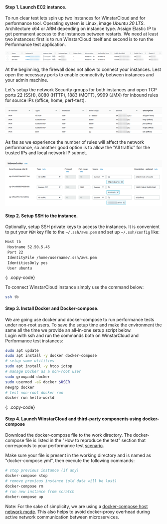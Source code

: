 #### Step 1. Launch EC2 instance. 

To run clear test lets spin up two instances for WinstarCloud and for performance tool.
Operating system is Linux, image *Ubuntu 20 LTS*. Architecture x64 or ARM depending on instance type.
Assign Elastic IP to get permanent access to the instances between restarts.
We need at least two instances: first is to run WinstarCloud itself and second is to run the Performance test application.   

![WinstarCloud and Performance test instances](/images/reference/performance-aws-instances/method/setup/performance_test_aws_instances.png "WinstarCloud and Performance test instances")

At the beginning, the firewall does not allow to connect your instances. Lest open the necessary ports to enable connectivity between instances and your admin machine.  

Let's setup the network Security groups for both instances and open TCP ports 22 (SSH), 8080 (HTTP), 1883 (MQTT), 9999 (JMX) for inbound rules for source IPs (office, home, perf-test).

![Setup network security group for performance test](/images/reference/performance-aws-instances/method/setup/performance_test_network_security_group.png "Setup network security group for performance test")

As fas as we experience the number of rules will affect the network performance, so another good option is to allow the "All traffic" for the trusted IPs and local network IP subnet.

![Security group inbound rules](/images/reference/performance-aws-instances/method/setup/performance_test_network_security_group_inbound_rules.png)


#### Step 2. Setup SSH to the instance.

Optionally, setup SSH private keys to access the instances. It is convenient to put your `PEM` key file to the `~/.ssh/aws.pem` and set up `~/.ssh/config` like:
```bash
Host tb
 Hostname 52.50.5.45
 Port 22
 IdentityFile /home/username/.ssh/aws.pem
 IdentitiesOnly yes
 User ubuntu
```
{: .copy-code}

To connect WinstarCloud instance simply use the command below:
```bash
ssh tb
```

#### Step 3. Install Docker and Docker-compose.

We are going use docker and docker-compose to run performance tests under non-root users. 
To save the setup time and make the environment the same all the time we provide an all-in-one setup script below.  
Login with ssh and run the commands both on WinstarCloud and Performance test instances:

```bash
sudo apt update
sudo apt install -y docker docker-compose
# setup some utilities
sudo apt install -y htop iotop
# manage Docker as a non-root user
sudo groupadd docker
sudo usermod -aG docker $USER
newgrp docker
# test non-root docker run
docker run hello-world
```
{: .copy-code}


#### Step 4. Launch WinstarCloud and third-party components using docker-compose

Download the docker-compose file to the work directory. 
The docker-compose file is listed in the "How to reproduce the test" section that corresponds to your performance test [scenario](/docs/{{docsPrefix}}reference/performance-comparison/#test-summary).

Make sure your file is present in the working directory and is named as "docker-compose.yml", then execute the following commands: 

```bash
# stop previous instance (if any)
docker-compose stop
# remove previous instance (old data will be lost)
docker-compose rm
# run new instance from scratch 
docker-compose up 
```

Note: For the sake of simplicity, we are using a [docker-compose host network mode](https://docs.docker.com/compose/compose-file/compose-file-v3/#network_mode).
This also helps to avoid docker-proxy overhead during active network communication between microservices.

